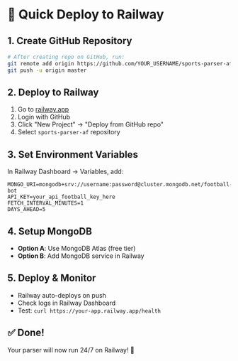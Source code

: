 # 🚀 Quick Deploy to Railway

## 1. Create GitHub Repository
```bash
# After creating repo on GitHub, run:
git remote add origin https://github.com/YOUR_USERNAME/sports-parser-af.git
git push -u origin master
```

## 2. Deploy to Railway
1. Go to [railway.app](https://railway.app)
2. Login with GitHub
3. Click "New Project" → "Deploy from GitHub repo"
4. Select `sports-parser-af` repository

## 3. Set Environment Variables
In Railway Dashboard → Variables, add:

```env
MONGO_URI=mongodb+srv://username:password@cluster.mongodb.net/football-bot
API_KEY=your_api_football_key_here
FETCH_INTERVAL_MINUTES=1
DAYS_AHEAD=5
```

## 4. Setup MongoDB
- **Option A**: Use MongoDB Atlas (free tier)
- **Option B**: Add MongoDB service in Railway

## 5. Deploy & Monitor
- Railway auto-deploys on push
- Check logs in Railway Dashboard
- Test: `curl https://your-app.railway.app/health`

## ✅ Done!
Your parser will now run 24/7 on Railway! 🎉
